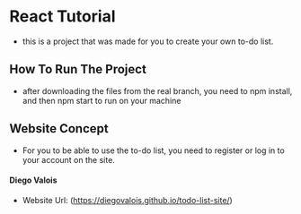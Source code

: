 # React Tutorial

- this is a project that was made for you to create your own to-do list.

## How To Run The Project

- after downloading the files from the real branch, you need to npm install, and then npm start to run on your machine

## Website Concept

- For you to be able to use the to-do list, you need to register or log in to your account on the site.

#### Diego Valois

- Website Url: (https://diegovalois.github.io/todo-list-site/)
